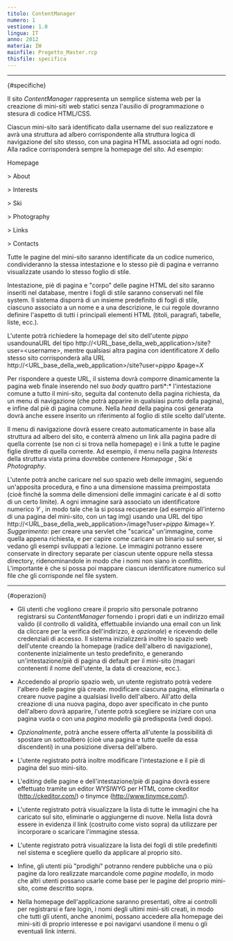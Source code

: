 ```yaml
---
titolo: ContentManager
numero: 1
vestione: 1.0
lingua: IT
anno: 2012
materia: IW
mainfile: Progetto_Master.rcp
thisfile: specifica
---
```


-------

{#specifiche}

Il sito *ContentManager* rappresenta un semplice
sistema web per la creazione di mini-siti web statici senza l'ausilio di
programmazione o stesura di codice HTML/CSS.

Ciascun mini-sito sarà identificato dalla username del suo
realizzatore e avrà una struttura ad albero corrispondente alla struttura
logica di navigazione del sito stesso, con una pagina HTML associata ad ogni
nodo. Alla radice corrisponderà sempre la homepage del sito. Ad esempio:

Homepage

\> About

\> Interests

\> Ski

\> Photography

\> Links

\> Contacts

Tutte le pagine del mini-sito saranno identificate da un codice
numerico, condivideranno la stessa intestazione e lo stesso piè di pagina e
verranno visualizzate usando lo stesso foglio di stile.

Intestazione, piè di pagina e "corpo" delle pagine HTML del
sito saranno inseriti nel database, mentre i fogli di stile saranno conservati
nel file system. Il sistema disporrà di un insieme predefinito di fogli di
stile, ciascuno associato a un nome e a una descrizione, le cui regole dovranno
definire l'aspetto di tutti i principali elementi HTML (titoli, paragrafi,
tabelle, liste, ecc.).

L'utente potrà richiedere la homepage del sito dell'utente *pippo* usandounaURL del tipo http://\<URL_base_della_web_application\>/site?user=\<username\>,
mentre qualsiasi altra pagina con identificatore *X* dello stesso sito
corrisponderà alla URL http://\<URL_base_della_web_application\>/site?user=*pippo* \&page=*X*

Per rispondere a queste URL, il sistema dovrà comporre
dinamicamente la pagina web finale inserendo nel suo *body* quattro parti*:*
l'intestazione comune a tutto il mini-sito, seguita dal contenuto della pagina
richiesta, da un menu di navigazione (che potrà apparire in qualsiasi punto
della pagina), e infine dal piè di pagina comune. Nella *head* della pagina
così generata dovrà anche essere inserito un riferimento al foglio di stile
scelto dall'utente.

Il menu di navigazione dovrà essere creato automaticamente
in base alla struttura ad albero del sito, e conterrà almeno un link alla
pagina padre di quella corrente (se non ci si trova nella homepage) e i link a
tutte le pagine figlie dirette di quella corrente. Ad esempio, il menu nella
pagina *Interests* della struttura vista prima dovrebbe contenere *Homepage* ,
*Ski* e *Photography*.

L'utente potrà anche caricare nel suo spazio web delle
immagini, seguendo un'apposita procedura, e fino a una dimensione massima
preimpostata (cioè finché la somma delle dimensioni delle immagini caricate è
al di sotto di un certo limite). A ogni immagine sarà associato un
identificatore numerico *Y* , in modo tale che la si possa recuperare (ad
esempio all'interno di una pagina del mini-sito, con un tag img) usando una URL
del tipo http://\<URL_base_della_web_application\>/image?user=*pippo* \&image=*Y.
Suggerimento*: per creare una servlet che "scarica" un'immagine, come quella
appena richiesta, e per capire come caricare un binario sul server, si vedano
gli esempi sviluppati a lezione. Le immagini potranno essere conservate in
directory separate per ciascun utente oppure nella stessa directory,
ridenominandole in modo che i nomi non siano in conflitto. L'importante è che
si possa poi mappare ciascun identificatore numerico sul file che gli
corrisponde nel file system.

-------

{#operazioni}

- Gli utenti che vogliono creare il proprio sito personale potranno
  registrarsi su *ContentManager* fornendo i propri dati e un indirizzo
  email valido (il controllo di validità, effettuabile inviando una email con un
  link da cliccare per la verifica dell'indirizzo, è *opzionale*) e
  ricevendo delle credenziali di accesso. Il sistema inizializzerà inoltre lo
  spazio web dell'utente creando la homepage (radice dell'albero di navigazione),
  contenente inizialmente un testo predefinito, e generando un'intestazione/piè
  di pagina di default per il mini-sito (magari contenenti il nome dell'utente,
  la data di creazione, ecc.).

- Accedendo al proprio spazio web, un utente registrato potrà
  vedere l'albero delle pagine già create. modificare ciascuna pagina,
  eliminarla o creare nuove pagine a qualsiasi livello dell'albero. All'atto
  della creazione di una nuova pagina, dopo aver specificato in che punto
  dell'albero dovrà apparire, l'utente potrà scegliere se iniziare con una pagina
  vuota o con una *pagina modello* già predisposta (vedi dopo).

- *Opzionalmente*, potrà anche essere offerta all'utente la
  possibilità di spostare un sottoalbero (cioè una pagina e tutte quelle da essa
  discendenti) in una posizione diversa dell'albero.

- L'utente registrato potrà inoltre modificare l'intestazione e il
  piè di pagina del suo mini-sito.

- L'editing delle pagine e dell'intestazione/piè di pagina dovrà
  essere effettuato tramite un editor WYSIWYG per HTML come ckeditor (http://ckeditor.com/)
  o tinymce (http://www.tinymce.com/).

- L'utente registrato potrà visualizzare la lista di tutte le
  immagini che ha caricato sul sito, eliminarle o aggiungerne di nuove. Nella
  lista dovrà essere in evidenza il link (costruito come visto sopra) da
  utilizzare per incorporare o scaricare l'immagine stessa.

- L'utente registrato potrà visualizzare la lista dei fogli di
  stile predefiniti nel sistema e scegliere quello da applicare al proprio sito.

- Infine, gli utenti più "prodighi" potranno rendere pubbliche una
  o più pagine da loro realizzate marcandole come *pagine modello*, in modo
  che altri utenti possano usarle come base per le pagine del proprio mini-sito,
  come descritto sopra.

- Nella homepage dell'applicazione saranno presentati, oltre ai
  controlli per registrarsi e fare login, i nomi degli ultimi mini-siti creati,
  in modo che tutti gli utenti, anche anonimi, possano accedere alla homepage dei
  mini-siti di proprio interesse e poi navigarvi usandone il menu o gli eventuali
  link interni.  
